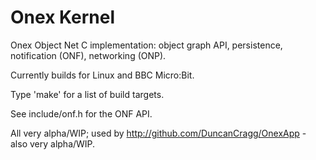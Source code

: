 # Onex Kernel

Onex Object Net C implementation: object graph API, persistence, notification (ONF),
networking (ONP).

Currently builds for Linux and BBC Micro:Bit.

Type 'make' for a list of build targets.

See include/onf.h for the ONF API.

All very alpha/WIP; used by http://github.com/DuncanCragg/OnexApp - also very alpha/WIP.

